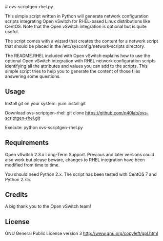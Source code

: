 <snippet>	
# ovs-scriptgen-rhel.py

This simple script written in Python will generate network configuration 
scripts integrating Open vSwitch  for RHEL-based Linux distributions like 
CentOS. Note that the Open vSwitch integration is optional but is quite useful.

The script comes with a wizard that creates the content for a network script
that should be placed in the /etc/sysconfig/network-scripts directory.

The README.RHEL included with Open vSwitch explains how to use the optional
Open vSwitch integration with RHEL network configuration scripts identifying
all the attributes and values you can add to the scripts. This simple script
tries to help you to generate the content of those files answering some questions.

## Usage

Install git on your system: yum install git

Download ovs-scriptgen-rhel: git clone https://github.com/n40lab/ovs-scriptgen-rhel.git

Execute: python ovs-scriptgen-rhel.py

## Requirements

Open vSwitch 2.3.x Long-Term Support. Previous and later versions could also work 
but please beware, changes to RHEL integration have been modified from time to time.

You should need Python 2.x. The script has been tested with CentOS 7 and
Python 2.7.5.

## Credits

A big thank you to the Open vSwitch team!

## License
GNU General Public License version 3
http://www.gnu.org/copyleft/gpl.html	
</snippet>